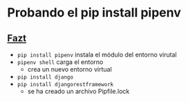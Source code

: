 # Probando el pip install pipenv
## [Fazt](https://youtu.be/-XIsKyNWILo)

- `pip install pipenv` instala el módulo del entorno virutal
- `pipenv shell` carga el entorno
	- crea un nuevo entorno virtual
- `pip install django`
- `pip install djangorestframework`
	- se ha creado un archivo Pipfile.lock
